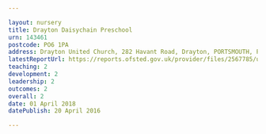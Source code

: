 ```yaml
---

layout: nursery
title: Drayton Daisychain Preschool
urn: 143461
postcode: PO6 1PA
address: Drayton United Church, 282 Havant Road, Drayton, PORTSMOUTH, PO6 1PA
latestReportUrl: https://reports.ofsted.gov.uk/provider/files/2567785/urn/143461.pdf
teaching: 2
development: 2
leadership: 2
outcomes: 2
overall: 2
date: 01 April 2018 
datePublish: 20 April 2016

---
```

